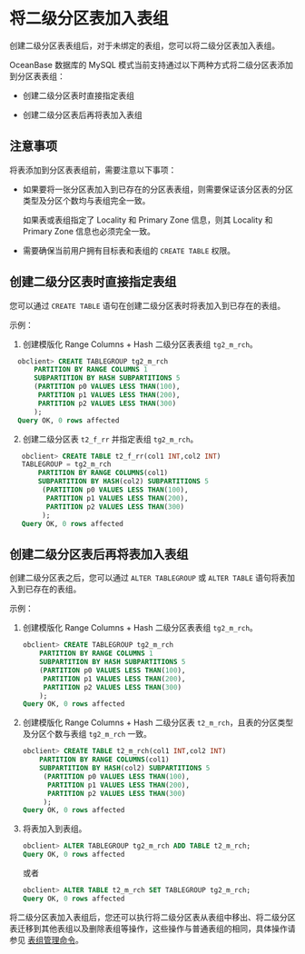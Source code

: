 将二级分区表加入表组 
===============================

创建二级分区表表组后，对于未绑定的表组，您可以将二级分区表加入表组。

OceanBase 数据库的 MySQL 模式当前支持通过以下两种方式将二级分区表添加到分区表表组：

* 创建二级分区表时直接指定表组

  

* 创建二级分区表后再将表加入表组

  




注意事项 
-------------------------

将表添加到分区表表组前，需要注意以下事项：

* 如果要将一张分区表加入到已存在的分区表表组，则需要保证该分区表的分区类型及分区个数均与表组完全一致。

  如果表或表组指定了 Locality 和 Primary Zone 信息，则其 Locality 和 Primary Zone 信息也必须完全一致。
  

* 需要确保当前用户拥有目标表和表组的 `CREATE TABLE` 权限。

  




创建二级分区表时直接指定表组 
-----------------------------------

您可以通过 `CREATE TABLE` 语句在创建二级分区表时将表加入到已存在的表组。

示例：
1. 创建模版化  Range Columns + Hash 二级分区表表组 `tg2_m_rch`。
 ```sql
   obclient> CREATE TABLEGROUP tg2_m_rch
       PARTITION BY RANGE COLUMNS 1
       SUBPARTITION BY HASH SUBPARTITIONS 5
       (PARTITION p0 VALUES LESS THAN(100),
        PARTITION p1 VALUES LESS THAN(200),
        PARTITION p2 VALUES LESS THAN(300)
       ); 
   Query OK, 0 rows affected
   ```
2. 创建二级分区表 `t2_f_rr` 并指定表组 `tg2_m_rch`。
```sql
   obclient> CREATE TABLE t2_f_rr(col1 INT,col2 INT)
   TABLEGROUP = tg2_m_rch
       PARTITION BY RANGE COLUMNS(col1)
       SUBPARTITION BY HASH(col2) SUBPARTITIONS 5
        (PARTITION p0 VALUES LESS THAN(100),
         PARTITION p1 VALUES LESS THAN(200),
         PARTITION p2 VALUES LESS THAN(300)
        ); 
   Query OK, 0 rows affected
   ```
   




创建二级分区表后再将表加入表组 
------------------------------------

创建二级分区表之后，您可以通过 `ALTER TABLEGROUP` 或 `ALTER TABLE` 语句将表加入到已存在的表组。

示例：

1. 创建模版化  Range Columns + Hash 二级分区表表组 `tg2_m_rch`。

   ```sql
   obclient> CREATE TABLEGROUP tg2_m_rch
       PARTITION BY RANGE COLUMNS 1
       SUBPARTITION BY HASH SUBPARTITIONS 5
       (PARTITION p0 VALUES LESS THAN(100),
        PARTITION p1 VALUES LESS THAN(200),
        PARTITION p2 VALUES LESS THAN(300)
       ); 
   Query OK, 0 rows affected
   ```

   

2. 创建模版化 Range Columns + Hash 二级分区表 `t2_m_rch`，且表的分区类型及分区个数与表组 `tg2_m_rch` 一致。

   ```sql
   obclient> CREATE TABLE t2_m_rch(col1 INT,col2 INT) 
       PARTITION BY RANGE COLUMNS(col1)
       SUBPARTITION BY HASH(col2) SUBPARTITIONS 5
        (PARTITION p0 VALUES LESS THAN(100),
         PARTITION p1 VALUES LESS THAN(200),
         PARTITION p2 VALUES LESS THAN(300)
        ); 
   Query OK, 0 rows affected
   ```

   

3. 将表加入到表组。

   ```sql
   obclient> ALTER TABLEGROUP tg2_m_rch ADD TABLE t2_m_rch;
   Query OK, 0 rows affected
   ```

   

   或者

   ```sql
   obclient> ALTER TABLE t2_m_rch SET TABLEGROUP tg2_m_rch;
   Query OK, 0 rows affected
   ```

   




将二级分区表加入表组后，您还可以执行将二级分区表从表组中移出、将二级分区表迁移到其他表组以及删除表组等操作，这些操作与普通表组的相同，具体操作请参见 [表组管理命令](../../4.database-object-management/3.manage-table-groups/2.table-group-management-statements.md)。
